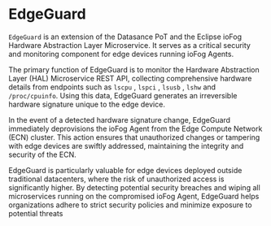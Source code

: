 # EdgeGuard

`EdgeGuard` is an extension of the Datasance PoT  and the Eclipse ioFog Hardware Abstraction Layer Microservice. It serves as a critical security and monitoring component for edge devices running ioFog Agents.

The primary function of EdgeGuard is to monitor the Hardware Abstraction Layer (HAL) Microservice REST API, collecting comprehensive hardware details from endpoints such as `lscpu` , `lspci` , `lsusb` , `lshw` and `/proc/cpuinfo`. Using this data, EdgeGuard generates an irreversible hardware signature unique to the edge device.

In the event of a detected hardware signature change, EdgeGuard immediately deprovisions the ioFog Agent from the Edge Compute Network (ECN) cluster. This action ensures that unauthorized changes or tampering with edge devices are swiftly addressed, maintaining the integrity and security of the ECN.

EdgeGuard is particularly valuable for edge devices deployed outside traditional datacenters, where the risk of unauthorized access is significantly higher. By detecting potential security breaches and wiping all microservices running on the compromised ioFog Agent, EdgeGuard helps organizations adhere to strict security policies and minimize exposure to potential threats


